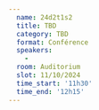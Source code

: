 ```yaml
---
  name: 24d2t1s2
  title: TBD
  category: TBD
  format: Conférence
  speakers: 
    - 
  room: Auditorium
  slot: 11/10/2024
  time_start: '11h30'
  time_end: '12h15'
---
```

